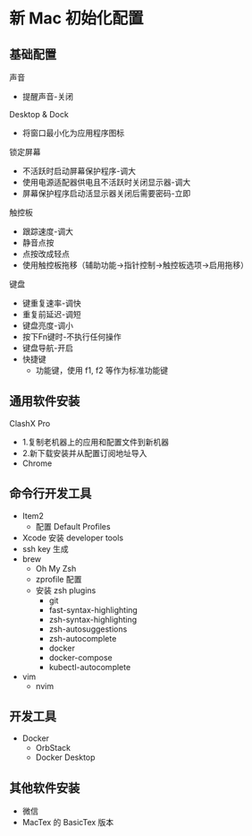 # 新 Mac 初始化配置

## 基础配置
声音
- 提醒声音-关闭

Desktop & Dock
- 将窗口最小化为应用程序图标

锁定屏幕
- 不活跃时启动屏幕保护程序-调大
- 使用电源适配器供电且不活跃时关闭显示器-调大
- 屏幕保护程序启动活显示器关闭后需要密码-立即

触控板
- 跟踪速度-调大
- 静音点按
- 点按改成轻点
- 使用触控板拖移（辅助功能->指针控制->触控板选项->启用拖移）

键盘
- 键重复速率-调快
- 重复前延迟-调短
- 键盘亮度-调小
- 按下Fn键时-不执行任何操作
- 键盘导航-开启
- 快捷键
  - 功能键，使用 f1, f2 等作为标准功能键


## 通用软件安装
ClashX Pro
  - 1.复制老机器上的应用和配置文件到新机器
  - 2.新下载安装并从配置订阅地址导入
- Chrome


## 命令行开发工具
- Item2
  - 配置 Default Profiles
- Xcode 安装 developer tools
- ssh key 生成
- brew
  - Oh My Zsh
  - zprofile 配置
  - 安装 zsh plugins
    - git
    - fast-syntax-highlighting
    - zsh-syntax-highlighting
    - zsh-autosuggestions
    - zsh-autocomplete
    - docker
    - docker-compose
    - kubectl-autocomplete
- vim
  - nvim


## 开发工具
- Docker
  - OrbStack
  - Docker Desktop


## 其他软件安装
- 微信
- MacTex 的 BasicTex 版本

